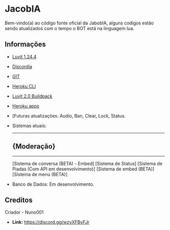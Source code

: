 # JacobIA
Bem-vindo(a) ao código fonte oficial da JabobIA, alguns codigos estão sendo atualizados com o tempo o BOT está na linguagem lua.

## Informações
- [Luvit 1.24.4 ](https://luvit.io/install.html)
- [Discordia](https://github.com/SinisterRectus/Discordia)
- [GIT](https://git-scm.com)
- [Heroku CLI](https://devcenter.heroku.com/articles/heroku-cli#download-and-install)
- [Luvit 2.0 Buildpack](https://elements.heroku.com/buildpacks/squeek502/heroku-buildpack-luvit#buildpack-instructions)
- [Heroku apps](https://dashboard.heroku.com/apps)
- [Futuras atualizações: Audio, Ban, Clear, Lock, Status.
- Sistemas atuais: 
  
  ---
  ## {Moderação} ##
  ---
  [Sistema de conversa (BETA) - Embed]
  [Sistema de Status]
  [Sistema de Piadas (Com API em desenvolvimento)]
  [Sistema de embed (BETA)]
  [Sistema de menu (BETA)]
  
- Banco de Dados: Em desenvolvimento.

## Creditos
Criador - Nuno001

- **Link:** [https://discord.gg/wzyXFBvFJr ](https://discord.gg/M8gwNKqaXC)
